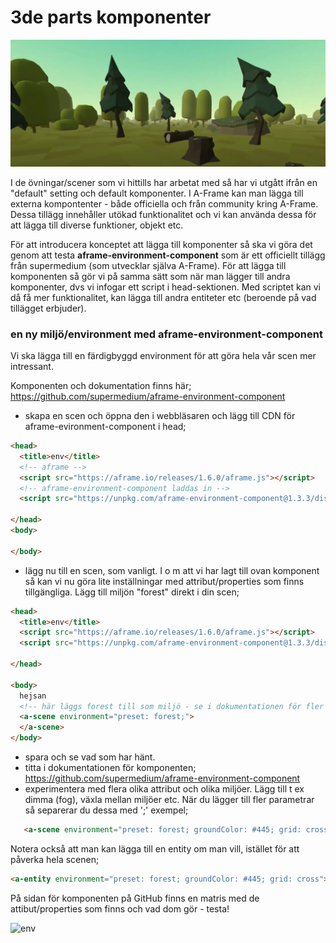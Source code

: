 # 3de parts komponenter
![forest](https://github.com/mattische/aframe-intro/blob/abac050b889f6a0022dd43d6a054678f8bfc8d60/1%20-%20mer%20om%20assets%20och%20animation/img/forest.png)

I de övningar/scener som vi hittills har arbetat med så har vi utgått ifrån en "default" setting och default komponenter.
I A-Frame kan man lägga till externa kompontenter - både officiella och från community kring A-Frame.
Dessa tillägg innehåller utökad funktionalitet och vi kan använda dessa för att lägga till diverse funktioner, objekt etc.

För att introducera konceptet att lägga till komponenter så ska vi göra det genom att testa **aframe-environment-component** som är ett officiellt 
tillägg från supermedium (som utvecklar själva A-Frame). För att lägga till komponenten så gör vi på samma sätt som när man lägger till andra komponenter, dvs vi infogar ett script i head-sektionen. Med scriptet kan vi då få mer funktionalitet, kan lägga till andra entiteter etc (beroende på vad tillägget erbjuder).

### en ny miljö/environment med aframe-environment-component

Vi ska lägga till en färdigbyggd environment för att göra hela vår scen mer intressant.

Komponenten och dokumentation finns här; https://github.com/supermedium/aframe-environment-component

- skapa en scen och öppna den i webbläsaren och lägg till CDN för aframe-evironment-component i head;
```html
<head>
  <title>env</title>
  <!-- aframe -->
  <script src="https://aframe.io/releases/1.6.0/aframe.js"></script>
  <!-- aframe-environment-component laddas in -->
  <script src="https://unpkg.com/aframe-environment-component@1.3.3/dist/aframe-environment-component.min.js"></script>

</head>
<body>
  
</body>
```
- lägg nu till en scen, som vanligt. I o m att vi har lagt till ovan komponent så kan vi nu göra lite inställningar med attribut/properties som finns tillgängliga. Lägg till miljön "forest" direkt i din scen;
```html
<head>
  <title>env</title>
  <script src="https://aframe.io/releases/1.6.0/aframe.js"></script>
  <script src="https://unpkg.com/aframe-environment-component@1.3.3/dist/aframe-environment-component.min.js"></script>

</head>

<body>
  hejsan
  <!-- här läggs forest till som miljö - se i dokumentationen för fler olika miljöer (det finns bla egypt, japan, dreams m. fl.) -->
  <a-scene environment="preset: forest;">
  </a-scene>
</body>
```
- spara och se vad som har hänt.
- titta i dokumentationen för komponenten; https://github.com/supermedium/aframe-environment-component
- experimentera med flera olika attribut och olika miljöer. Lägg till t ex dimma (fog), växla mellan miljöer etc.
  När du lägger till fler parametrar så separerar du dessa med ';' exempel; 
```html
   <a-scene environment="preset: forest; groundColor: #445; grid: cross"></a-entity>
```
  Notera också att man kan lägga till en entity om man vill, istället för att påverka hela scenen;
```html
<a-entity environment="preset: forest; groundColor: #445; grid: cross"></a-entity>
```
På sidan för komponenten på GitHub finns en matris med de attibut/properties som finns och vad dom gör - testa!

  
![env](https://github.com/mattische/aframe-intro/blob/0e20bf37a867d3e112254ae3b0d77041a5c2d23b/1%20-%20mer%20om%20assets%20och%20animation/img/aframeenvironment.gif)





